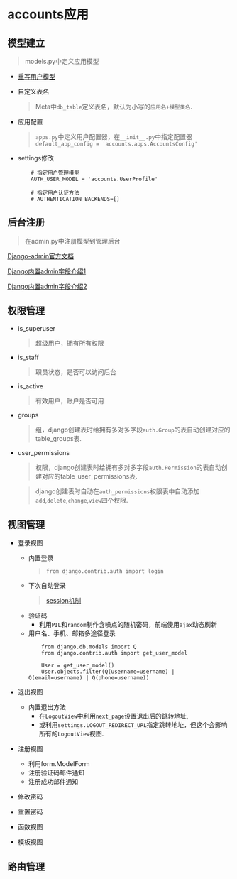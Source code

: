 # accounts应用 #

## 模型建立 ##
> models.py中定义应用模型

- [重写用户模型](<https://www.jianshu.com/p/b993f4feff83>)


- 自定义表名
    > Meta中`db_table`定义表名，默认为小写的`应用名+模型类名`.
    
    
- 应用配置
    > `apps.py`中定义用户配置器，在`__init__.py`中指定配置器`default_app_config = 'accounts.apps.AccountsConfig'`
    
    
- settings修改
    ```settings
        # 指定用户管理模型
        AUTH_USER_MODEL = 'accounts.UserProfile'
        
        # 指定用户认证方法
        # AUTHENTICATION_BACKENDS=[]
    ```


## 后台注册 ##
> 在admin.py中注册模型到管理后台

[Django-admin官方文档](<https://docs.djangoproject.com/en/2.1/ref/contrib/admin/>)

[Django内置admin字段介绍1](<https://www.cnblogs.com/metianzing/p/7688546.html>)

[Django内置admin字段介绍2](<https://www.cnblogs.com/navysummer/p/10200247.html>)


## 权限管理 ##
- is_superuser
    > 超级用户，拥有所有权限
- is_staff
    > 职员状态，是否可以访问后台
- is_active
    > 有效用户，账户是否可用    
- groups
    > 组，django创建表时给拥有多对多字段`auth.Group`的表自动创建对应的table_groups表.
- user_permissions
    > 权限，django创建表时给拥有多对多字段`auth.Permission`的表自动创建对应的table_user_permissions表.   
    
    > django创建表时自动在`auth_permissions`权限表中自动添加`add`,`delete`,`change`,`view`四个权限.


## 视图管理 ##    
- 登录视图
    - 内置登录
        > `from django.contrib.auth import login`
    - 下次自动登录
        > [session机制](<https://www.cnblogs.com/sss4/p/7071334.html>)
    - 验证码
        - 利用`PIL`和`random`制作含噪点的随机密码，前端使用`ajax`动态刷新
    - 用户名、手机、邮箱多途径登录   
        ```Q查询
            from django.db.models import Q
            from django.contrib.auth import get_user_model
            
            User = get_user_model()
            User.objects.filter(Q(username=username) | Q(email=username) | Q(phone=username))
        ```
        
        
- 退出视图
    - 内置退出方法
        - 在`LogoutView`中利用`next_page`设置退出后的跳转地址,
        - 或利用`settings.LOGOUT_REDIRECT_URL`指定跳转地址，但这个会影响所有的`LogoutView`视图.


- 注册视图
    - 利用form.ModelForm
    - 注册验证码邮件通知
    - 注册成功邮件通知

- 修改密码

- 重置密码

- 函数视图

- 模板视图

## 路由管理 ##
